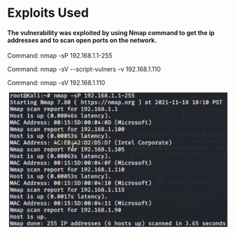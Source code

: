 # Exploits Used 

#### The vulnerability was exploited by using Nmap command to get the ip addresses and to scan open ports on the network. 

Command: nmap -sP 192.168.1.1-255

Command: nmap -sV --script-vulners -v 192.168.1.110

Command: nmap -sV 192.168.1.110

![Image2](/images/Image2.png)
